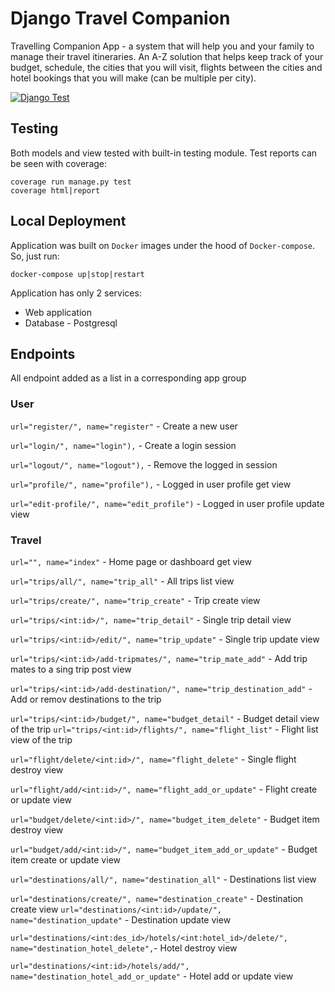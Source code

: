 # Django Travel Companion
Travelling Companion App - a system that will help you and your family to manage their travel itineraries. An A-Z solution that helps keep track of your budget, schedule, the cities that you will visit, flights between the cities and hotel bookings that you will make (can be multiple per city).

[![Django Test](https://github.com/madatbay/django-travel-companion/actions/workflows/test.yml/badge.svg?branch=main)](https://github.com/madatbay/django-travel-companion/actions/workflows/test.yml)

## Testing
Both models and view tested with built-in testing module. Test reports can be seen with coverage:
```
coverage run manage.py test
coverage html|report
```

## Local Deployment
Application was built on `Docker` images under the hood of `Docker-compose`. So, just run:

```
docker-compose up|stop|restart
```

Application has only 2 services:
- Web application
- Database - Postgresql


## Endpoints 
All endpoint added as a list in a corresponding app group

### User
`url="register/", name="register"` - Create a new user

`url="login/", name="login"),` - Create a login session

`url="logout/", name="logout"),` - Remove the logged in session

`url="profile/", name="profile"),` - Logged in user profile get view

`url="edit-profile/", name="edit_profile")` - Logged in user profile update view

### Travel

`url="", name="index"` - Home page or dashboard get view

`url="trips/all/", name="trip_all"` - All trips list view

`url="trips/create/", name="trip_create"` - Trip create view

`url="trips/<int:id>/", name="trip_detail"` - Single trip detail view

`url="trips/<int:id>/edit/", name="trip_update"` - Single trip update view

`url="trips/<int:id>/add-tripmates/", name="trip_mate_add"` - Add trip mates to a sing trip post view

`url="trips/<int:id>/add-destination/", name="trip_destination_add"` - Add or remov destinations to the trip

`url="trips/<int:id>/budget/", name="budget_detail"` - Budget detail view of the trip
`url="trips/<int:id>/flights/", name="flight_list"` - Flight list view of the trip

`url="flight/delete/<int:id>/", name="flight_delete"` - Single flight destroy view

`url="flight/add/<int:id>/", name="flight_add_or_update"` - Flight create or update view

`url="budget/delete/<int:id>/", name="budget_item_delete"` - Budget item destroy view

`url="budget/add/<int:id>/", name="budget_item_add_or_update"` - Budget item create or update view

`url="destinations/all/", name="destination_all"` - Destinations list view

`url="destinations/create/", name="destination_create"` - Destination create view
`url="destinations/<int:id>/update/", name="destination_update"` - Destination update view

`url="destinations/<int:des_id>/hotels/<int:hotel_id>/delete/", name="destination_hotel_delete",`- Hotel destroy view

`url="destinations/<int:id>/hotels/add/", name="destination_hotel_add_or_update"` - Hotel add or update view 